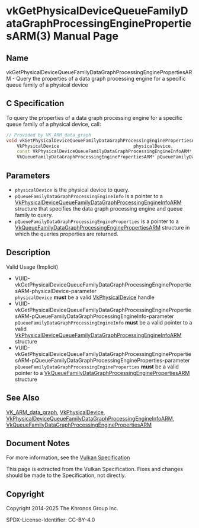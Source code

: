 # vkGetPhysicalDeviceQueueFamilyDataGraphProcessingEnginePropertiesARM(3) Manual Page

## Name

vkGetPhysicalDeviceQueueFamilyDataGraphProcessingEnginePropertiesARM - Query the properties of a data graph processing engine for a specific queue family of a physical device



## [](#_c_specification)C Specification

To query the properties of a data graph processing engine for a specific queue family of a physical device, call:

```c++
// Provided by VK_ARM_data_graph
void vkGetPhysicalDeviceQueueFamilyDataGraphProcessingEnginePropertiesARM(
    VkPhysicalDevice                            physicalDevice,
    const VkPhysicalDeviceQueueFamilyDataGraphProcessingEngineInfoARM* pQueueFamilyDataGraphProcessingEngineInfo,
    VkQueueFamilyDataGraphProcessingEnginePropertiesARM* pQueueFamilyDataGraphProcessingEngineProperties);
```

## [](#_parameters)Parameters

- `physicalDevice` is the physical device to query.
- `pQueueFamilyDataGraphProcessingEngineInfo` is a pointer to a [VkPhysicalDeviceQueueFamilyDataGraphProcessingEngineInfoARM](https://registry.khronos.org/vulkan/specs/latest/man/html/VkPhysicalDeviceQueueFamilyDataGraphProcessingEngineInfoARM.html) structure that specifies the data graph processing engine and queue family to query.
- `pQueueFamilyDataGraphProcessingEngineProperties` is a pointer to a [VkQueueFamilyDataGraphProcessingEnginePropertiesARM](https://registry.khronos.org/vulkan/specs/latest/man/html/VkQueueFamilyDataGraphProcessingEnginePropertiesARM.html) structure in which the queries properties are returned.

## [](#_description)Description

Valid Usage (Implicit)

- [](#VUID-vkGetPhysicalDeviceQueueFamilyDataGraphProcessingEnginePropertiesARM-physicalDevice-parameter)VUID-vkGetPhysicalDeviceQueueFamilyDataGraphProcessingEnginePropertiesARM-physicalDevice-parameter  
  `physicalDevice` **must** be a valid [VkPhysicalDevice](https://registry.khronos.org/vulkan/specs/latest/man/html/VkPhysicalDevice.html) handle
- [](#VUID-vkGetPhysicalDeviceQueueFamilyDataGraphProcessingEnginePropertiesARM-pQueueFamilyDataGraphProcessingEngineInfo-parameter)VUID-vkGetPhysicalDeviceQueueFamilyDataGraphProcessingEnginePropertiesARM-pQueueFamilyDataGraphProcessingEngineInfo-parameter  
  `pQueueFamilyDataGraphProcessingEngineInfo` **must** be a valid pointer to a valid [VkPhysicalDeviceQueueFamilyDataGraphProcessingEngineInfoARM](https://registry.khronos.org/vulkan/specs/latest/man/html/VkPhysicalDeviceQueueFamilyDataGraphProcessingEngineInfoARM.html) structure
- [](#VUID-vkGetPhysicalDeviceQueueFamilyDataGraphProcessingEnginePropertiesARM-pQueueFamilyDataGraphProcessingEngineProperties-parameter)VUID-vkGetPhysicalDeviceQueueFamilyDataGraphProcessingEnginePropertiesARM-pQueueFamilyDataGraphProcessingEngineProperties-parameter  
  `pQueueFamilyDataGraphProcessingEngineProperties` **must** be a valid pointer to a [VkQueueFamilyDataGraphProcessingEnginePropertiesARM](https://registry.khronos.org/vulkan/specs/latest/man/html/VkQueueFamilyDataGraphProcessingEnginePropertiesARM.html) structure

## [](#_see_also)See Also

[VK\_ARM\_data\_graph](https://registry.khronos.org/vulkan/specs/latest/man/html/VK_ARM_data_graph.html), [VkPhysicalDevice](https://registry.khronos.org/vulkan/specs/latest/man/html/VkPhysicalDevice.html), [VkPhysicalDeviceQueueFamilyDataGraphProcessingEngineInfoARM](https://registry.khronos.org/vulkan/specs/latest/man/html/VkPhysicalDeviceQueueFamilyDataGraphProcessingEngineInfoARM.html), [VkQueueFamilyDataGraphProcessingEnginePropertiesARM](https://registry.khronos.org/vulkan/specs/latest/man/html/VkQueueFamilyDataGraphProcessingEnginePropertiesARM.html)

## [](#_document_notes)Document Notes

For more information, see the [Vulkan Specification](https://registry.khronos.org/vulkan/specs/latest/html/vkspec.html#vkGetPhysicalDeviceQueueFamilyDataGraphProcessingEnginePropertiesARM)

This page is extracted from the Vulkan Specification. Fixes and changes should be made to the Specification, not directly.

## [](#_copyright)Copyright

Copyright 2014-2025 The Khronos Group Inc.

SPDX-License-Identifier: CC-BY-4.0